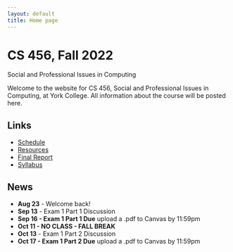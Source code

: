 ```yaml
---
layout: default
title: Home page
---
```


# CS 456, Fall 2022

<div id="subtitle">Social and Professional Issues in Computing</div>

Welcome to the website for CS 456, Social and Professional Issues in Computing, at York College.  All information about the course will be posted here.

## Links

* [Schedule](schedule/index.html)
* [Resources](resources.html)
* [Final Report](finalreport.html)
* [Syllabus](syllabus.html)

## News
* **Aug 23** - Welcome back!
* **Sep 13** - Exam 1 Part 1 Discussion
* **Sep 16 - Exam 1 Part 1 Due** upload a .pdf to Canvas by 11:59pm
* **Oct 11 - NO CLASS - FALL BREAK**
* **Oct 13** - Exam 1 Part 2 Discussion
* **Oct 17 - Exam 1 Part 2 Due** upload a .pdf to Canvas by 11:59pm



<!--
* **Sep 9** - Exam 1 Part 1 Discussion
* **Sep 14 - Exam 1 Part 1 Due** upload a .pdf to Canvas by 11:59pm
* **Oct 14** - Exam 1 Part 2 Discussion
* **Oct 20 - Exam 1 Part 2 Due** upload a .pdf to Canvas by 11:59pm
* **Nov 30** - Exam 2 Discussion
* **Dec 7 - Exam 2 Due** upload a .pdf to Canvas by 11:59pm
* **Dec 10 - Final Report Due** upload a .pdf to Canvas by 11:59pm
-->